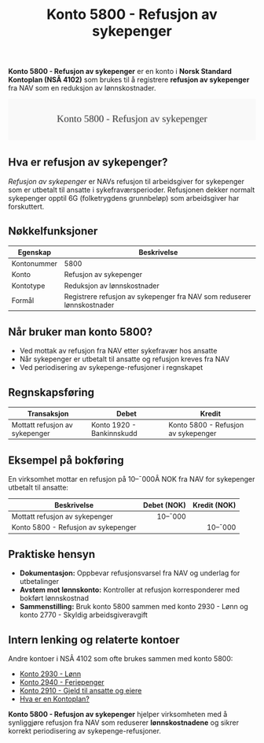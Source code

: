 ﻿---
title: "Konto 5800 - Refusjon av sykepenger"
seoTitle: "5800-refusjon-av-sykepenger"
description: '**Konto 5800 - Refusjon av sykepenger** er en konto i **Norsk Standard Kontoplan (NSÂ 4102)** som brukes til å registrere **refusjon av sykepenger** fra NAV so...'
---

**Konto 5800 - Refusjon av sykepenger** er en konto i **Norsk Standard Kontoplan (NSÂ 4102)** som brukes til å registrere **refusjon av sykepenger** fra NAV som en reduksjon av lønnskostnader.

![Illustrasjon av konto 5800 Refusjon av sykepenger](5800-refusjon-av-sykepenger-image.svg)

## Hva er refusjon av sykepenger?

*Refusjon av sykepenger* er NAVs refusjon til arbeidsgiver for sykepenger som er utbetalt til ansatte i sykefraværsperioder. Refusjonen dekker normalt sykepenger opptil 6G (folketrygdens grunnbeløp) som arbeidsgiver har forskuttert.

## Nøkkelfunksjoner

| Egenskap      | Beskrivelse                                                            |
|---------------|------------------------------------------------------------------------|
| Kontonummer   | 5800                                                                   |
| Konto         | Refusjon av sykepenger                                                 |
| Kontotype     | Reduksjon av lønnskostnader                                            |
| Formål        | Registrere refusjon av sykepenger fra NAV som reduserer lønnskostnader |

## Når bruker man konto 5800?

* Ved mottak av refusjon fra NAV etter sykefravær hos ansatte
* Når sykepenger er utbetalt til ansatte og refusjon kreves fra NAV
* Ved periodisering av sykepenge-refusjoner i regnskapet

## Regnskapsføring

| Transaksjon                                | Debet                            | Kredit                             |
|--------------------------------------------|----------------------------------|------------------------------------|
| Mottatt refusjon av sykepenger             | Konto 1920 - Bankinnskudd        | Konto 5800 - Refusjon av sykepenger |

## Eksempel på bokføring

En virksomhet mottar en refusjon på 10–¯000Â NOK fra NAV for sykepenger utbetalt til ansatte:

| Beskrivelse                      | Debet (NOK) | Kredit (NOK) |
|----------------------------------|------------:|-------------:|
| Mottatt refusjon av sykepenger   |      10–¯000 |              |
| Konto 5800 - Refusjon av sykepenger |             |      10–¯000 |

## Praktiske hensyn

* **Dokumentasjon:** Oppbevar refusjonsvarsel fra NAV og underlag for utbetalinger
* **Avstem mot lønnskonto:** Kontroller at refusjon korresponderer med bokført lønnskostnad
* **Sammenstilling:** Bruk konto 5800 sammen med konto 2930 - Lønn og konto 2770 - Skyldig arbeidsgiveravgift

## Intern lenking og relaterte kontoer

Andre kontoer i NSÂ 4102 som ofte brukes sammen med konto 5800:

* [Konto 2930 - Lønn](/blogs/kontoplan/2930-lonn "Konto 2930 - Lønn")
* [Konto 2940 - Feriepenger](/blogs/kontoplan/2940-feriepenger "Konto 2940 - Feriepenger")
* [Konto 2910 - Gjeld til ansatte og eiere](/blogs/kontoplan/2910-gjeld-til-ansatte-og-eiere "Konto 2910 - Gjeld til ansatte og eiere")
* [Hva er en Kontoplan?](/blogs/regnskap/hva-er-kontoplan "Hva er en Kontoplan? Komplett Guide til Kontoplaner i Norsk Regnskap")

**Konto 5800 - Refusjon av sykepenger** hjelper virksomheten med å synliggjøre refusjon fra NAV som reduserer **lønnskostnadene** og sikrer korrekt periodisering av sykepenge-refusjoner.






